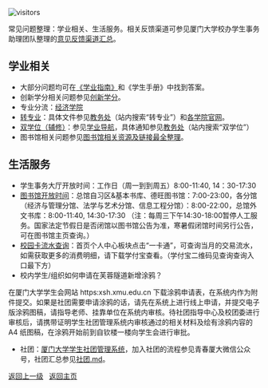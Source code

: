 ![visitors](https://visitor-badge.glitch.me/badge?page_id=rogerchenfz/XMU-Helper/tree/main/%E5%B8%B8%E8%A7%81%E9%97%AE%E9%A2%98)

常见问题整理：学业相关、生活服务。相关反馈渠道可参见厦门大学校办学生事务助理团队整理的[意见反馈渠道汇总](https://mp.weixin.qq.com/s/Od7aPJeo1FypQC4heVRfFA)。

## 学业相关
- 大部分问题均可在[《学业指南》](https://github.com/rogerchenfz/XMU-Helper/tree/main/%E5%AD%A6%E6%A0%A1%E6%96%87%E4%BB%B6/%E5%AD%A6%E4%B8%9A%E5%AF%BC%E8%88%AA)和《学生手册》中找到答案。
- 创新学分相关问题参见[创新学分](https://github.com/rogerchenfz/XMU-Helper/tree/main/%E5%AD%A6%E6%A0%A1%E6%96%87%E4%BB%B6/%E5%88%9B%E6%96%B0%E5%AD%A6%E5%88%86)。
- 专业分流：[经济学院](https://www.zhihu.com/question/330271685/answer/989731244)
- [转专业](https://zhuanlan.zhihu.com/p/388541282)：具体文件参见[教务处](https://jwc.xmu.edu.cn/)（站内搜索“转专业”）和[各学院官网](https://github.com/rogerchenfz/XMU-Helper/tree/main/%E5%90%84%E5%AD%A6%E9%99%A2%E7%BD%91%E7%AB%99%E6%B1%87%E6%80%BB)。
- [双学位（辅修）](https://zhuanlan.zhihu.com/p/381202394)：参见[学业导航](https://github.com/rogerchenfz/XMU-Helper/tree/main/%E5%AD%A6%E6%A0%A1%E6%96%87%E4%BB%B6/%E5%AD%A6%E4%B8%9A%E5%AF%BC%E8%88%AA)，具体通知参见[教务处](https://jwc.xmu.edu.cn/)（站内搜索“双学位”）
- 图书馆相关问题参见[图书馆相关资源及链接最全整理](https://github.com/rogerchenfz/XMU-Helper/blob/main/%E5%9B%BE%E4%B9%A6%E9%A6%86/README.md)。

## 生活服务
- 学生事务大厅开放时间：工作日（周一到到周五）8:00-11:40, 14：30-17:30
- [图书馆开放时间](https://library.xmu.edu.cn/fw/tsjy/kfsj.htm)：总馆自习区&基本书库、德旺图书馆：7:00-23:00，各分馆（经济与管理分馆、法学与艺术分馆、信息工程分馆）：8:00-22:00，总馆外文书库：8:00-11:40, 14:30-17:30 （注：每周三下午14:30-18:00暂停人工服务。国家法定节假日是否闭馆以图书馆公告为准，寒暑假闭馆时间另行公告，可在图书馆主页查询。）
- [校园卡流水查询](http://i.xmu.edu.cn/EIP/user/index.htm)：首页个人中心板块点击“一卡通”，可查询当月的交易流水，如需获取更多的消费明细，请下载学付宝查看。（学付宝二维码见查询查询入口最下方）
- 校内学生/组织如何申请在芙蓉隧道新增涂鸦？

在厦门大学学生会网站 https:xsh.xmu.edu.cn 下载涂鸦申请表，在系统内作为附件提交。如果是社团需要申请涂鸦的话，请先在系统上进行线上申请，并提交电子版涂鸦图稿，请指导老师、挂靠单位在系统内审核。待社团指导中心及校团委进行审核后，请携带证明学生社团管理系统内审核通过的相关材料及绘有涂鸦内容的 A4 纸图稿，在涂鸦开始前到自钦楼一楼向学生会进行审批。

- 社团：[厦门大学学生社团管理系统](http://xsst.xmu.edu.cn/)，加入社团的流程参见青春厦大微信公众号，社团汇总参见[社团.md](https://github.com/rogerchenfz/XMU-Helper/blob/main/%E5%85%B6%E4%BB%96%E5%86%85%E5%AE%B9/%E7%A4%BE%E5%9B%A2.md)。

[返回上一级](https://github.com/XMU-Helper/home) &nbsp; [返回主页](https://github.com/XMU-Helper/home)
